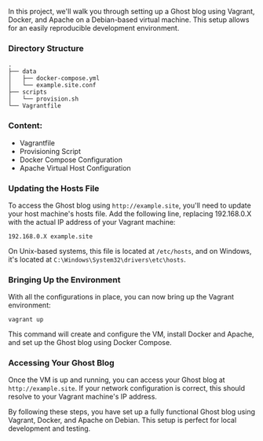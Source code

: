 In this project, we'll walk you through setting up a Ghost blog using Vagrant, Docker, and Apache on a Debian-based virtual machine. This setup allows for an easily reproducible development environment.

### Directory Structure

```
.
├── data
│   ├── docker-compose.yml
│   └── example.site.conf
├── scripts
│   └── provision.sh
└── Vagrantfile
```

### Content:

- Vagrantfile
- Provisioning Script
- Docker Compose Configuration
- Apache Virtual Host Configuration

### Updating the Hosts File

To access the Ghost blog using `http://example.site`, you'll need to update your host machine's hosts file. Add the following line, replacing 192.168.0.X with the actual IP address of your Vagrant machine:

```
192.168.0.X example.site
```

On Unix-based systems, this file is located at `/etc/hosts`, and on Windows, it's located at `C:\Windows\System32\drivers\etc\hosts`.

### Bringing Up the Environment

With all the configurations in place, you can now bring up the Vagrant environment:

```
vagrant up
```

This command will create and configure the VM, install Docker and Apache, and set up the Ghost blog using Docker Compose.

### Accessing Your Ghost Blog

Once the VM is up and running, you can access your Ghost blog at `http://example.site`. If your network configuration is correct, this should resolve to your Vagrant machine's IP address.

By following these steps, you have set up a fully functional Ghost blog using Vagrant, Docker, and Apache on Debian. This setup is perfect for local development and testing.
